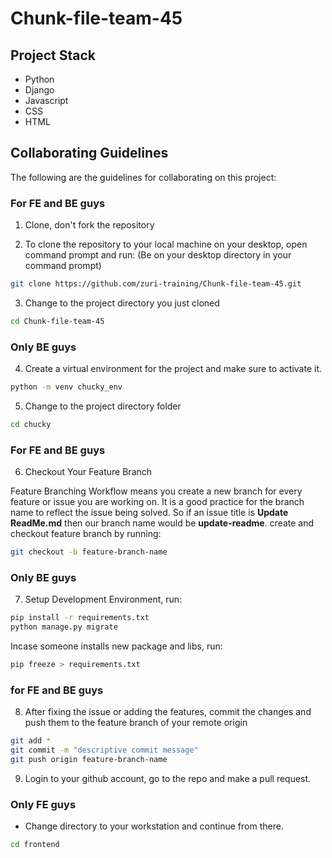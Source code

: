 # Chunk-file-team-45

## Project Stack
- Python
- Django
- Javascript
- CSS
- HTML

## Collaborating Guidelines

The following are the  guidelines for collaborating on this project:

### For FE and BE guys

1. Clone, don't fork the repository


2. To clone the repository to your local machine on your desktop, 
open command prompt and run: (Be on your desktop directory in your command prompt)

```bash
git clone https://github.com/zuri-training/Chunk-file-team-45.git
```

3. Change to the project directory you just cloned

```bash
cd Chunk-file-team-45
```

### Only BE guys
4. Create a virtual environment for the project and make sure to activate it.

```bash
python -m venv chucky_env
```

5. Change to the project directory folder
```bash
cd chucky
```

### For FE and BE guys

6. Checkout Your Feature Branch

Feature Branching Workflow means you create a new branch for every feature or issue you are working on.
It is a good practice for the branch name to reflect the issue being solved.
So if an issue title is **Update ReadMe.md** then our branch name would be **update-readme**.
create and checkout feature branch by running:

```bash
git checkout -b feature-branch-name
```

### Only BE guys

7. Setup Development Environment, run:

```bash
pip install -r requirements.txt
python manage.py migrate

```
Incase someone installs new package and libs, run:

```bash
pip freeze > requirements.txt
```

### for FE and BE guys

8. After fixing the issue or adding the features, commit the changes and push them to the feature branch of your remote origin

```bash
git add *
git commit -m "descriptive commit message"
git push origin feature-branch-name
```

9. Login to your github account, go to the repo and make a pull request.

### Only FE guys

- Change directory to your workstation and continue from there.

```bash
cd frontend
```